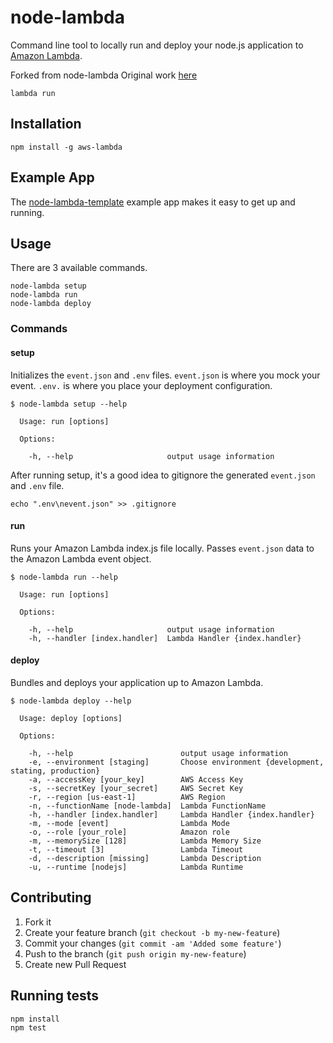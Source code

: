 # node-lambda
Command line tool to locally run and deploy your node.js application to [Amazon Lambda](http://aws.amazon.com/lambda/).


Forked from node-lambda
Original work [here](https://travis-ci.org/motdotla/node-lambda)


```
lambda run
```

## Installation

```
npm install -g aws-lambda
```

## Example App

The [node-lambda-template](https://github.com/RebelMail/node-lambda-template) example app makes it easy to get up and running.

## Usage

There are 3 available commands.

```
node-lambda setup
node-lambda run
node-lambda deploy
```

### Commands

#### setup

Initializes the `event.json` and `.env` files. `event.json` is where you mock your event. `.env.` is where you place your deployment configuration.

```
$ node-lambda setup --help

  Usage: run [options]

  Options:

    -h, --help                     output usage information
```

After running setup, it's a good idea to gitignore the generated `event.json` and `.env` file.

```
echo ".env\nevent.json" >> .gitignore
```

#### run

Runs your Amazon Lambda index.js file locally. Passes `event.json` data to the Amazon Lambda event object.

```
$ node-lambda run --help

  Usage: run [options]

  Options:

    -h, --help                     output usage information
    -h, --handler [index.handler]  Lambda Handler {index.handler}
```

#### deploy

Bundles and deploys your application up to Amazon Lambda.

```
$ node-lambda deploy --help

  Usage: deploy [options]

  Options:

    -h, --help                        output usage information
    -e, --environment [staging]       Choose environment {development, stating, production}
    -a, --accessKey [your_key]        AWS Access Key
    -s, --secretKey [your_secret]     AWS Secret Key
    -r, --region [us-east-1]          AWS Region
    -n, --functionName [node-lambda]  Lambda FunctionName
    -h, --handler [index.handler]     Lambda Handler {index.handler}
    -m, --mode [event]                Lambda Mode
    -o, --role [your_role]            Amazon role
    -m, --memorySize [128]            Lambda Memory Size
    -t, --timeout [3]                 Lambda Timeout
    -d, --description [missing]       Lambda Description
    -u, --runtime [nodejs]            Lambda Runtime
```

## Contributing

1. Fork it
2. Create your feature branch (`git checkout -b my-new-feature`)
3. Commit your changes (`git commit -am 'Added some feature'`)
4. Push to the branch (`git push origin my-new-feature`)
5. Create new Pull Request

## Running tests

```
npm install
npm test
```
